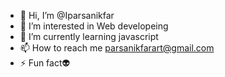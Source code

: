 - 👋 Hi, I’m @Iparsanikfar
- 👀 I’m interested in Web developeing
- 🌱 I’m currently learning javascript 
- 📫 How to reach me parsanikfarart@gmail.com
- ⚡ Fun fact👽

<!---
Iparsanikfar/Iparsanikfar is a ✨ special ✨ repository because its `README.md` (this file) appears on your GitHub profile.
You can click the Preview linn to take a look at your changes.
--->
